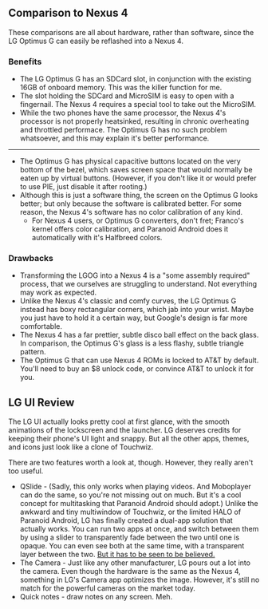## Comparison to Nexus 4

These comparisons are all about hardware, rather than software, since the LG Optimus G can easily be reflashed into a Nexus 4.

### Benefits

* The LG Optimus G has an SDCard slot, in conjunction with the existing 16GB of onboard memory. This was the killer function for me.
* The slot holding the SDCard and MicroSIM is easy to open with a fingernail. The Nexus 4 requires a special tool to take out the MicroSIM.
* While the two phones have the same processor, the Nexus 4's processor is not properly heatsinked, resulting in chronic overheating and throttled performace. The Optimus G has no such problem whatsoever, and this may explain it's better performance.

---

* The Optimus G has physical capacitive buttons located on the very bottom of the bezel, which saves screen space that would normally be eaten up by virtual buttons. (However, if you don't like it or would prefer to use PIE, just disable it after rooting.)
* Although this is just a software thing, the screen on the Optimus G looks better; but only because the software is calibrated better. For some reason, the Nexus 4's software has no color calibration of any kind. 
  * For Nexus 4 users, or Optimus G converters, don't fret; Franco's kernel offers color calibration, and Paranoid Android does it automatically with it's Halfbreed colors.

### Drawbacks

* Transforming the LGOG into a Nexus 4 is a "some assembly required" process, that we ourselves are struggling to understand. Not everything may work as expected.
* Unlike the Nexus 4's classic and comfy curves, the LG Optimus G instead has boxy rectangular corners, which jab into your wrist. Maybe you just have to hold it a certain way, but Google's design is far more comfortable.
* The Nexus 4 has a far prettier, subtle disco ball effect on the back glass. In comparison, the Optimus G's glass is a less flashy, subtle triangle pattern.
* The Optimus G that can use Nexus 4 ROMs is locked to AT&T by default. You'll need to buy an $8 unlock code, or convince AT&T to unlock it for you.

## LG UI Review

The LG UI actually looks pretty cool at first glance, with the smooth animations of the lockscreen and the launcher. LG deserves credits for keeping their phone's UI light and snappy. But all the other apps, themes, and icons just look like a clone of Touchwiz.

There are two features worth a look at, though. However, they really aren't too useful.

* QSlide - (Sadly, this only works when playing videos. And Moboplayer can do the same, so you're not missing out on much. But it's a cool concept for multitasking that Paranoid Android should adopt.) Unlike the awkward and tiny multiwindow of Touchwiz, or the limited HALO of Paranoid Android, LG has finally created a dual-app solution that actually works. You can run two apps at once, and switch between them by using a slider to transparently fade between the two until one is opaque. You can even see both at the same time, with a transparent layer between the two. [But it has to be seen to be believed.](http://www.youtube.com/watch?v=LI0RMh6nEe4)
* The Camera - Just like any other manufacturer, LG pours out a lot into the camera. Even though the hardware is the same as the Nexus 4, something in LG's Camera app optimizes the image. However, it's still no match for the powerful cameras on the market today.
* Quick notes - draw notes on any screen. Meh.